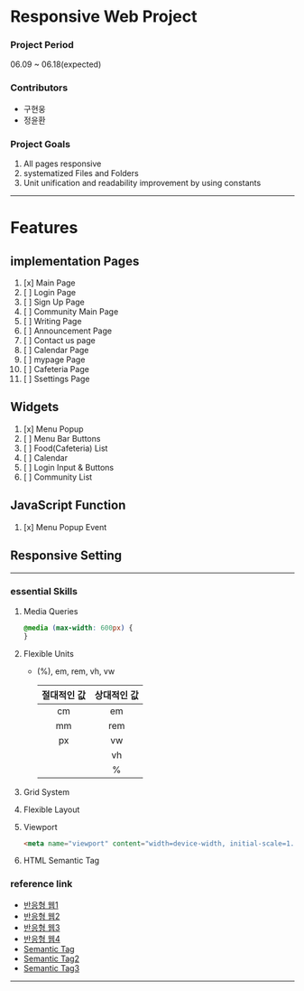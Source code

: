 # Responsive Web Project

### Project Period

06.09 ~ 06.18(expected)

### Contributors

- 구현웅
- 정윤환

### Project Goals

1. All pages responsive
2. systematized Files and Folders
3. Unit unification and readability improvement by using constants

---

# Features

## implementation Pages

1. [x] Main Page
2. [ ] Login Page
3. [ ] Sign Up Page
4. [ ] Community Main Page
5. [ ] Writing Page
6. [ ] Announcement Page
7. [ ] Contact us page
8. [ ] Calendar Page
9. [ ] mypage Page
10. [ ] Cafeteria Page
11. [ ] Ssettings Page

## Widgets

1. [x] Menu Popup
2. [ ] Menu Bar Buttons
3. [ ] Food(Cafeteria) List
4. [ ] Calendar
5. [ ] Login Input & Buttons
6. [ ] Community List

## JavaScript Function

1. [x] Menu Popup Event

## Responsive Setting

---

### essential Skills

1. Media Queries

   ```css
   @media (max-width: 600px) {
   }
   ```

2. Flexible Units

   - (%), em, rem, vh, vw

     | 절대적인 값 | 상대적인 값 |
     | :---------: | :---------: |
     |     cm      |     em      |
     |     mm      |     rem     |
     |     px      |     vw      |
     |             |     vh      |
     |             |      %      |

3. Grid System
4. Flexible Layout
5. Viewport

   ```html
   <meta name="viewport" content="width=device-width, initial-scale=1.0" />
   ```

6. HTML Semantic Tag

### reference link

- [반응형 웹1](https://nykim.work/84)
- [반응형 웹2](https://velog.io/@uni/CSS-반응형-웹을-만들때-어떤-단위를-쓰는게-좋을까)
- [반응형 웹3](https://www.nextree.co.kr/p8622/)
- [반응형 웹4](https://www.daleseo.com/css-responsive-layouts/)
- [Semantic Tag](https://velog.io/@syoung125/시맨틱-태그-Semantic-Tag-잘-사용하기)
- [Semantic Tag2](https://kutar37.tistory.com/entry/시멘틱-태그-Semantic-Tag)
- [Semantic Tag3](https://developer.mozilla.org/en-US/docs/Glossary/Semantics)

---
